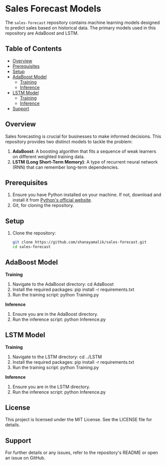 # Sales Forecast Models

The `sales-forecast` repository contains machine learning models designed to predict sales based on historical data. The primary models used in this repository are AdaBoost and LSTM.

## Table of Contents

- [Overview](#overview)
- [Prerequisites](#prerequisites)
- [Setup](#setup)
- [AdaBoost Model](#adaboost-model)
  - [Training](#training)
  - [Inference](#inference)
- [LSTM Model](#lstm-model)
  - [Training](#training-1)
  - [Inference](#inference-1)
- [Support](#support)

## Overview

Sales forecasting is crucial for businesses to make informed decisions. This repository provides two distinct models to tackle the problem:

1. **AdaBoost**: A boosting algorithm that fits a sequence of weak learners on different weighted training data.
2. **LSTM (Long Short-Term Memory)**: A type of recurrent neural network (RNN) that can remember long-term dependencies.

## Prerequisites

1. Ensure you have Python installed on your machine. If not, download and install it from [Python's official website](https://www.python.org/downloads/).
2. Git, for cloning the repository.

## Setup

1. Clone the repository:
   ```bash
   git clone https://github.com/shanayamalik/sales-forecast.git
   cd sales-forecast

## AdaBoost Model

**Training**
1. Navigate to the AdaBoost directory: cd AdaBoost
2. Install the required packages: pip install -r requirements.txt
3. Run the training script: python Training.py
   
**Inference**
1. Ensure you are in the AdaBoost directory.
2. Run the inference script: python Inference.py

## LSTM Model

**Training**
1. Navigate to the LSTM directory: cd ../LSTM
2. Install the required packages: pip install -r requirements.txt
3. Run the training script: python Training.py
   
**Inference**
1. Ensure you are in the LSTM directory.
2. Run the inference script: python Inference.py

## License
This project is licensed under the MIT License. See the LICENSE file for details.

## Support
For further details or any issues, refer to the repository's README or open an issue on GitHub.
